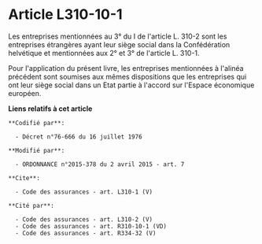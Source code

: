 # Article L310-10-1

Les entreprises mentionnées au 3° du I de l'article L. 310-2 sont les entreprises étrangères ayant leur siège social dans la
Confédération helvétique et mentionnées aux 2° et 3° de l'article L. 310-1. 

Pour l'application du présent livre, les entreprises mentionnées à l'alinéa précédent sont soumises aux mêmes dispositions
que les entreprises qui ont leur siège social dans un Etat partie à l'accord sur l'Espace économique européen.

**Liens relatifs à cet article**

	**Codifié par**:

	  - Décret n°76-666 du 16 juillet 1976

	**Modifié par**:

	  - ORDONNANCE n°2015-378 du 2 avril 2015 - art. 7

	**Cite**:

	  - Code des assurances - art. L310-1 (V)

	**Cité par**:

	  - Code des assurances - art. L310-2 (V)
	  - Code des assurances - art. R310-10-1 (VD)
	  - Code des assurances - art. R334-32 (V)
